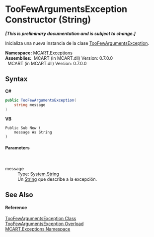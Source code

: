 # TooFewArgumentsException Constructor (String)
 _**\[This is preliminary documentation and is subject to change.\]**_

Inicializa una nueva instancia de la clase <a href="989fa295-459a-fa87-3015-94dbb671f236">TooFewArgumentsException</a>.

**Namespace:**&nbsp;<a href="36e6166c-cb29-ee06-1b8a-ebc61fae7b0a">MCART.Exceptions</a><br />**Assemblies:**&nbsp;&nbsp;MCART (in MCART.dll) Version: 0.7.0.0<br />&nbsp;&nbsp;MCART (in MCART.dll) Version: 0.7.0.0<br />

## Syntax

**C#**<br />
``` C#
public TooFewArgumentsException(
	string message
)
```

**VB**<br />
``` VB
Public Sub New ( 
	message As String
)
```


#### Parameters
&nbsp;<dl><dt>message</dt><dd>Type: <a href="http://msdn2.microsoft.com/es-es/library/s1wwdcbf" target="_blank">System.String</a><br />Un <a href="http://msdn2.microsoft.com/es-es/library/s1wwdcbf" target="_blank">String</a> que describe a la excepción.</dd></dl>

## See Also


#### Reference
<a href="989fa295-459a-fa87-3015-94dbb671f236">TooFewArgumentsException Class</a><br /><a href="1034d27c-09b5-49cc-6676-c31087ddbc7d">TooFewArgumentsException Overload</a><br /><a href="36e6166c-cb29-ee06-1b8a-ebc61fae7b0a">MCART.Exceptions Namespace</a><br />